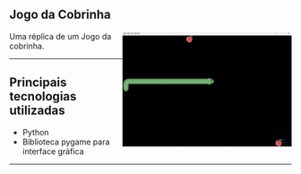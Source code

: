 ## Jogo da Cobrinha


<p><img align="right" src="https://github.com/0Kunz/PROJETOS/blob/main/Jogo%20da%20Cobrinha/apresentação/meio.png" width=60% height=60% /></p>


<p>Uma réplica de um Jogo da cobrinha.</p>
<hr>

## Principais tecnologias utilizadas

* Python
* Biblioteca pygame para interface gráfica

<hr>
</body>

